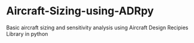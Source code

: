 # Aircraft-Sizing-using-ADRpy
Basic aircraft sizing and sensitivity analysis using Aircraft Design Recipies Library in python
